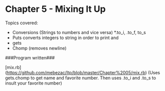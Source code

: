 Chapter 5 - Mixing It Up
===================

Topics covered:
* Conversions (Strings to numbers and vice versa)
	*.to_i, .to_f, to_s
* Puts converts integers to string in order to print and 
* gets
* Chomp (removes newline)

###Program written###

[mix.rb] (https://github.com/mebezac/ltp/blob/master/Chapter%2005/mix.rb) (Uses gets.chomp to get name and favorite number. Then uses .to_i and .to_s to insult your favorite number)
